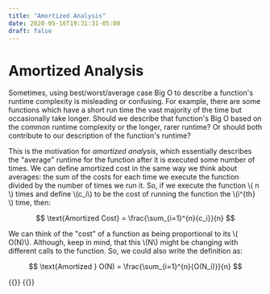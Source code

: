 ```yaml
---
title: "Amortized Analysis"
date: 2020-05-16T19:31:31-05:00
draft: false
---
```



# Amortized Analysis

Sometimes, using best/worst/average case Big O to describe a function's runtime
complexity is misleading or confusing. For example, there are some functions
which have a short run time the vast majority of the time but occasionally take
longer. Should we describe that function's Big O based on the common runtime
complexity or the longer, rarer runtime? Or should both contribute to our
description of the function's runtime?

This is the motivation for _amortized analysis_, which essentially describes
the "average" runtime for the function after it is executed some number of times.
We can define amortized cost in the same way we think about averages: the sum
of the costs for each time we execute the function divided by the number of times
we run it. So, if we execute the function \\( n \\) times and 
define \\(c_i\\) to be the cost of running the function the
\\(i^{th} \\) time, then:

$$
\text{Amortized Cost} = \frac{\sum_{i=1}^{n}{c_i}}{n}
$$

We can think of the "cost" of a function as being proportional to its \\( O(N)\\).
Although, keep in mind, that this \\(N\\) might be changing with different calls
to the function. So, we could also write the definition as:

$$
\text{Amortized } O(N) = \frac{\sum_{i=1}^{n}{O(N_i)}}{n}
$$




{{<katex>}}
{{</katex>}}
